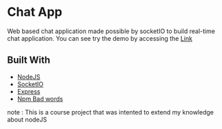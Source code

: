 # Chat App
Web based chat application made possible by socketIO to build real-time chat application.
You can see try the demo by accessing the [Link](https://node-app-socketio.herokuapp.com/)

## Built With
* [NodeJS](https://nodejs.org/en/docs/)
* [SocketIO](https://socket.io/docs/)
* [Express](https://expressjs.com/en/4x/api.html)
* [Npm Bad words](https://www.npmjs.com/package/bad-words)

note : This is a course project that was intented to extend my knowledge about nodeJS
